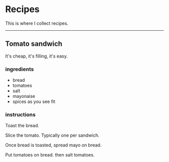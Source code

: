 # Recipes

This is where I collect recipes. 

----

## Tomato sandwich

It's cheap, it's filling, it's easy. 

### ingredients

- bread
- tomatoes
- salt
- mayonaise
- spices as you see fit

### instructions

Toast the bread.

Slice the tomato. Typically one per sandwich.

Once bread is toasted, spread mayo on bread. 

Put tomatoes on bread. then salt tomatoes. 

